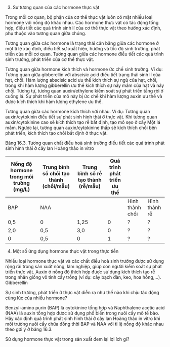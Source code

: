 3. Sự tương quan của các hormone thực vật

Trong mỗi cơ quan, bộ phận của cơ thể thực vật luôn có mặt nhiều loại hormone với nồng độ khác nhau. Các hormone thực vật có tác động tổng hợp, điều tiết các quá trình sinh lí của cơ thể thực vật theo hướng xác định, phụ thuộc vào tương quan giữa chúng.

Tương quan giữa các hormone là trạng thái cân bằng giữa các hormone ở một tỉ lệ xác định, điều tiết sự xuất hiện, hướng và tốc độ sinh trưởng, phát triển của mỗi cơ quan. Tương quan giữa các hormone điều tiết các quá trình sinh trưởng, phát triển của cơ thể thực vật.

Tương quan giữa hormone kích thích và hormone ức chế sinh trưởng. Ví dụ: Tương quan giữa gibberellin với abscisic acid điều tiết trạng thái sinh lí của hạt, chồi. Hàm lượng abscisic acid ưu thế kích thích sự ngủ của hạt, chồi, trong khi hàm lượng gibberellin ưu thế kích thích sự nảy mầm của hạt và nảy chồi. Tương tự, tương quan auxin/ethylene kiểm soát sự phát triển tầng rời ở cuống lá. Sự phát triển của mô này bị ức chế khi hàm lượng auxin ưu thế và được kích thích khi hàm lượng ethylene ưu thế.

Tương quan giữa các hormone kích thích với nhau. Ví dụ: Tương quan auxin/cytokinin điều tiết sự phát sinh hình thái ở thực vật. Khi tương quan auxin/cytokinine cao sẽ kích thích tạo rễ bất định, tạo mô sẹo ở cây Một lá mầm. Ngược lại, tương quan auxin/cytokinine thấp sẽ kích thích chồi bên phát triển, kích thích tạo chồi bất định ở thực vật.

Bảng 16.3. Tương quan chất điều hoà sinh trưởng điều tiết các quá trình phát sinh hình thái ở cây lan Hoàng thảo in vitro

| Nồng độ hormone trong môi trường (mg/L) | Trung bình số chồi tạo thành (chồi/mẫu) | Trung bình số rễ tạo thành (rễ/mẫu) | Quá trình phát triển ưu thế | | |
|------------------------------------------|----------------------------------------|---------------------------------------|------------------------------|---|---|
| BAP | NAA |                                        |                                       | Hình thành chồi | Hình thành rễ |
| 0,5 | 0   | 1,25                                   | 0                                     | ?               | ?             |
| 2,0 | 0,5 | 3,0                                    | 0                                     | ?               | ?             |
| 0   | 0,5 | 0                                      | 1                                     | ?               | ?             |

4. Một số ứng dụng hormone thực vật trong thực tiễn

Nhiều loại hormone thực vật và các chất điều hoà sinh trưởng được sử dụng rộng rãi trong sản xuất nông, lâm nghiệp, giúp con người kiểm soát sự phát triển thực vật. Auxin ở nồng độ thích hợp được sử dụng kích thích tạo rễ trong nhân giống vô tính cây trồng (ví dụ: cây bạch đàn, keo, hoa hồng,...). Gibberellin

Sự sinh trưởng, phát triển ở thực vật diễn ra như thế nào khi chịu tác động cùng lúc của nhiều hormone?

Benzyl-amino purin (BAP) là cytokinine tổng hợp và Naphthalene acetic acid (NAA) là auxin tổng hợp được sử dụng phổ biến trong nuôi cấy mô tế bào. Hãy xác định quá trình phát sinh hình thái ở cây lan Hoàng thảo in vitro khi môi trường nuôi cấy chứa đồng thời BAP và NAA với tỉ lệ nồng độ khác nhau theo gợi ý ở bảng 16.3.

Sử dụng hormone thực vật trong sản xuất đem lại lợi ích gì?